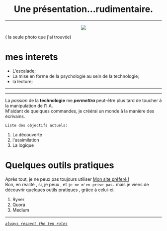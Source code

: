 
<center> <h1> Une présentation...rudimentaire. </h1> </center>

***

<div style="text-align:center"><img src ="https://pbs.twimg.com/profile_images/902233073579937792/Zo51adNq_400x400.jpg" /></div>

( la seule photo que j'ai trouvée)
# mes interets
* L'escalade;
* La mise en forme de la psychologie au sein de la technologie;
* la lecture;

***
---

La *passion* de la **technologie** me ***permettra*** peut-être plus tard de toucher à la manipulation de l'I.A.  
M'aidant de quelques commandes, je créérai un monde à la manière des écrivains. 
  
    
    Liste des objectifs actuels:
1. La découverte
2. l'assimilation
2. La logique

[//]: # ( La logique , mais ceci , là au dessus , ne relève pas de la logique bon sang ! )

# Quelques outils pratiques

Après tout, je ne peux pas toujours utiliser [Mon site préferé !](https://www.google.be)  
Bon, en réalité , si, je peux , et `je ne m'en prive pas.`
mais je viens de découvrir quelques outils pratiques , grâce à celui-ci.
  
  1. Ryver
  2. Quora
  7. Medium

---

[*`always respect the ten rules`*][1]

[1]: https://www.google.com/search?client=ubuntu&channel=fs&q=the+ten+rules&ie=utf-8&oe=utf-8